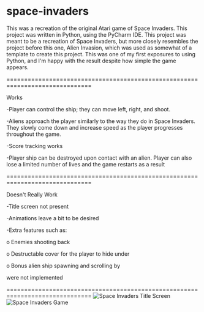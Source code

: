 # space-invaders

This was a recreation of the original Atari game of Space Invaders. This project was written in Python, using the PyCharm IDE. 
This project was meant to be a recreation of Space Invaders, but more closely resembles the project before this one, Alien Invasion, 
which was used as somewhat of a template to create this project. This was one of my first exposures to using Python, and I'm happy with the 
result despite how simple the game appears.

============================================================================== 

Works

-Player can control the ship; they can move left, right, and shoot.

-Aliens approach the player similarly to the way they do in Space Invaders. They slowly come down and increase speed as the player progresses throughout the game.

-Score tracking works

-Player ship can be destroyed upon contact with an alien. Player can also lose a limited number of lives and the game restarts as a result

==============================================================================

Doesn't Really Work

-Title screen not present

-Animations leave a bit to be desired

-Extra features such as: 

  o Enemies shooting back
  
  o Destructable cover for the player to hide under 
  
  o Bonus alien ship spawning and scrolling by
  
were not implemented

==============================================================================
![Space Invaders Title Screen](https://cdn.discordapp.com/attachments/489600593741086723/641653839921020931/title.png)
![Space Invaders Game](https://cdn.discordapp.com/attachments/489600593741086723/641653837505232911/game.png)
